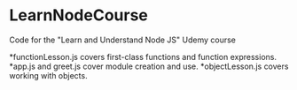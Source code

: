 # LearnNodeCourse
Code for the "Learn and Understand Node JS" Udemy course

*functionLesson.js covers first-class functions and function expressions.
*app.js and greet.js cover module creation and use.
*objectLesson.js covers working with objects.